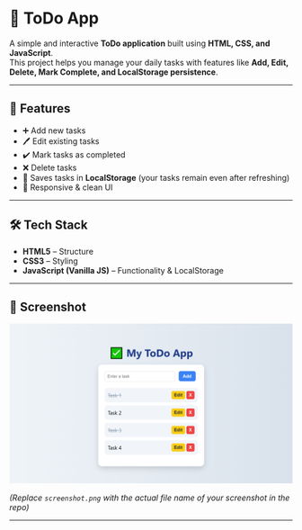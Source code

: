 # 📝 ToDo App

A simple and interactive **ToDo application** built using **HTML, CSS, and JavaScript**.  
This project helps you manage your daily tasks with features like **Add, Edit, Delete, Mark Complete, and LocalStorage persistence**.

---

## 🚀 Features
- ➕ Add new tasks  
- 🖊️ Edit existing tasks  
- ✔️ Mark tasks as completed  
- ❌ Delete tasks  
- 💾 Saves tasks in **LocalStorage** (your tasks remain even after refreshing)  
- 📱 Responsive & clean UI  

---

## 🛠️ Tech Stack
- **HTML5** – Structure  
- **CSS3** – Styling  
- **JavaScript (Vanilla JS)** – Functionality & LocalStorage  

---

## 📸 Screenshot
![ToDo App Screenshot](./screenshot.png)

*(Replace `screenshot.png` with the actual file name of your screenshot in the repo)*

---
